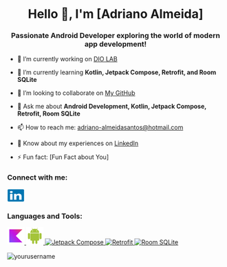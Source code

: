 <h1 align="center">Hello 👋, I'm [Adriano Almeida]</h1>
<h3 align="center">Passionate Android Developer exploring the world of modern app development!</h3>

- 🔭 I’m currently working on [DIO LAB](https://github.com/Theadr29/dio-lab-open-source)

- 🌱 I’m currently learning **Kotlin, Jetpack Compose, Retrofit, and Room SQLite**

- 👯 I’m looking to collaborate on [My GitHub](https://github.com/Theadr29)

- 💬 Ask me about **Android Development, Kotlin, Jetpack Compose, Retrofit, Room SQLite**

- 📫 How to reach me: [adriano-almeidasantos@hotmail.com](adriano-almeidasantos@hotmail.com)

- 📄 Know about my experiences on [LinkedIn](https://www.linkedin.com/in/adriano-almeida-dos-santos-134595222/)

- ⚡ Fun fact: [Fun Fact about You]

<h3 align="left">Connect with me:</h3>
<p align="left">
<a href="[https://www.linkedin.com/in/adriano-almeida-dos-santos-134595222/" target="blank"><img align="center" src="https://raw.githubusercontent.com/devicons/devicon/master/icons/linkedin/linkedin-original.svg" alt="Your LinkedIn Profile" height="30" width="40" /></a>
</a>
</p>

<h3 align="left">Languages and Tools:</h3>
<p align="left"> 
    <a href="https://kotlinlang.org/" target="_blank" rel="noreferrer"> <img src="https://raw.githubusercontent.com/devicons/devicon/master/icons/kotlin/kotlin-original.svg" alt="Kotlin" width="40" height="40"/> </a>
    <a href="https://developer.android.com/studio" target="_blank" rel="noreferrer"> <img src="https://raw.githubusercontent.com/devicons/devicon/master/icons/android/android-original.svg" alt="Android" width="40" height="40"/> </a>
    <a href="https://developer.android.com/jetpack/compose" target="_blank" rel="noreferrer"> <img src="https://developer.android.com/images/brand/compose_icon_round.png" alt="Jetpack Compose" width="40" height="40"/> </a>
    <a href="https://square.github.io/retrofit/" target="_blank" rel="noreferrer"> <img src="https://raw.githubusercontent.com/square/retrofit/master/website/static/logo.svg" alt="Retrofit" width="40" height="40"/> </a>
    <a href="https://developer.android.com/training/data-storage/room" target="_blank" rel="noreferrer"> <img src="https://developer.android.com/images/jetpack/room-icon.svg" alt="Room SQLite" width="40" height="40"/> </a>
</p>

<p><img align="center" src="https://github-readme-stats.vercel.app/api/top-langs?username=yourusername&show_icons=true&locale=en&layout=compact" alt="yourusername" /></p>
